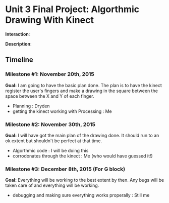 <h1>Unit 3 Final Project: Algorthmic Drawing With Kinect </h1>

<strong>Interaction</strong>:

<strong>Description</strong>:

<h2>Timeline</h2>

<div>
  <h3>Milestone #1: November 20th, 2015 </h3>
  <strong>Goal:</strong> I am going to have the basic plan done. The plan is to have the kinect register the user's fingers and make a drawing in the square between the space between the X and Y of each finger.
  <ul>
    <li>Planning : Dryden</li>
    <li>getting the kinect working with Processing : Me</li>
  </ul>
</div>

<p>
  <h3>Milestone #2: November 30th, 2015 </h3>
  <strong>Goal:</strong> I will have got the main plan of the drawing done. It should run to an ok extent but shouldn't be perfect at that time.  <ul>
    <li>Algorthmic code : I will be doing this</li>
    <li>corrodonates through the kinect : Me (who would have guessed it!)</li>
  </ul>
</p>

<div>
  <h3>Milestone #3: December 8th, 2015 (For G block) </h3>
  <strong>Goal:</strong> Everything will be working to the best extent by then. Any bugs will be taken care of and everything will be working.
  <ul>
    <li>debugging and making sure everything works properally : Still me </li>
  </ul>
</div>
